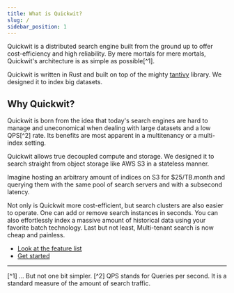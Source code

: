 ```yaml
---
title: What is Quickwit?
slug: /
sidebar_position: 1
---
```


Quickwit is a distributed search engine built from the ground up to offer cost-efficiency and high reliability. By mere mortals for mere mortals, Quickwit's architecture is as simple as possible[^1].

Quickwit is written in Rust and built on top of the mighty [tantivy](https://github.com/tantivy-search/tantivy) library. We designed it to index big datasets.

## Why Quickwit?

Quickwit is born from the idea that today's search engines are hard to manage and uneconomical when dealing with large datasets and a low QPS[^2] rate. Its benefits are most apparent in a multitenancy or a multi-index setting.

Quickwit allows true decoupled compute and storage.
We designed it to search straight from object storage like AWS S3 in a stateless manner.

Imagine hosting an arbitrary amount of indices on S3 for $25/TB.month and querying them with the same pool of search servers and with a subsecond latency.

Not only is Quickwit more cost-efficient, but search clusters are also easier to operate. One can add or remove search instances in seconds. You can also effortlessly index a massive amount of historical data using your favorite batch technology. Last but not least, Multi-tenant search is now cheap and painless.

- [Look at the feature list](overview/features.md)
- [Get started](getting-started/quickstart.md)


---
[^1] ... But not one bit simpler.
[^2] QPS stands for Queries per second. It is a standard measure of the amount of search traffic.
